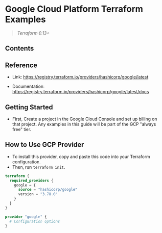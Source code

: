 # Google Cloud Platform Terraform Examples

> *Terraform 0.13+*



## Contents



## Reference

- Link: <https://registry.terraform.io/providers/hashicorp/google/latest>

- Documentation: <https://registry.terraform.io/providers/hashicorp/google/latest/docs>

  

## Getting Started

- First, Create a project in the Google Cloud Console and set up billing on that project. Any examples in this guide will be part of the GCP "always free" tier.





## How to Use GCP Provider

- To install this provider, copy and paste this code into your Terraform configuration.
- Then, run `terraform init`.

```terraform
terraform {
  required_providers {
    google = {
      source = "hashicorp/google"
      version = "3.78.0"
    }
  }
}

provider "google" {
  # Configuration options
}
```
